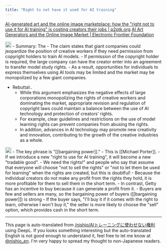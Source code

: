 ```yaml
---
title: "Right to not have it used for AI training"
---
```


[AI-generated art and the online image marketplace: how the "right not to use it for AI training" is costing creators their jobs | p2ptk.org](https://p2ptk.org/monopoly/4389)
[AI Art Generators and the Online Image Market | Electronic Frontier Foundation](https://www.eff.org/deeplinks/2023/04/ai-art-generators-and-online-image-market)

<img src='https://scrapbox.io/api/pages/nishio-en/GPT-4/icon' alt='GPT-4.icon' height="19.5"/>
- Summary: The
    - The claim states that giant companies could jeopardize the position of creative workers if they need permission from copyright holders to train AI models.
    - If permission of the copyright holder is required, the large company can have the creator enter into an agreement to transfer model study rights.
    - As a result, opportunities for individuals to express themselves using AI tools may be limited and the market may be monopolized by a few giant companies.

- Rebuttal:.
    - While this argument emphasizes the negative effects of large corporations monopolizing the rights of creative workers and dominating the market, appropriate revision and regulation of copyright laws could maintain a balance between the use of AI technology and protection of creators' rights.
    - For example, clear guidelines and restrictions on the use of model learning rights can prevent companies from abusing the rights.
    - In addition, advances in AI technology may promote new creativity and innovation, contributing to the growth of the creative industries as a whole.

<img src='https://scrapbox.io/api/pages/nishio-en/nishio/icon' alt='nishio.icon' height="19.5"/>
- The key phrase is "[[bargaining power]]."
    - This is [[Michael Porter]].
- If we introduce a new "right to use for AI training", it will become a new "tradable good".
    - We need the rights!" and people who say that assume that everyone will choose "not to sell the rights" or "not to let them be used for learning" when the rights are created, but this is doubtful!
    - Because the individual creators do not make any profit from the rights they hold, it is more profitable for them to sell them in the short term.
    - In contrast, Getty has an incentive to buy because it can generate a profit from it.
    - Buyers are few and sellers are many, so the bargaining power of buyers ([[bargaining power]]) is strong
    - If the buyer says, "I'll buy it if it comes with the right to learn, otherwise I won't buy it," the seller is more likely to choose the "sell" option, which provides cash in the short term.


---
This page is auto-translated from [/nishio/AIトレーニングに使わせない権利](https://scrapbox.io/nishio/AIトレーニングに使わせない権利) using DeepL. If you looks something interesting but the auto-translated English is not good enough to understand it, feel free to let me know at [@nishio_en](https://twitter.com/nishio_en). I'm very happy to spread my thought to non-Japanese readers.